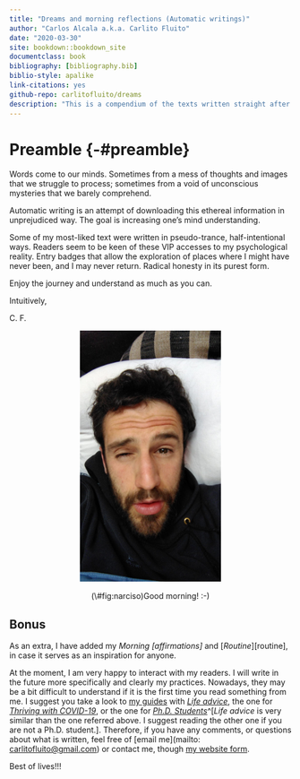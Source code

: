 ```yaml
--- 
title: "Dreams and morning reflections (Automatic writings)"
author: "Carlos Alcala a.k.a. Carlito Fluito"
date: "2020-03-30"
site: bookdown::bookdown_site
documentclass: book
bibliography: [bibliography.bib]
biblio-style: apalike
link-citations: yes
github-repo: carlitofluito/dreams
description: "This is a compendium of the texts written straight after waking up, a collection of my dreams and morning reflections, using an automatic writing technique."
---
```


# Preamble {-#preamble}

Words come to our minds. Sometimes from a mess of thoughts and images that we struggle to process; sometimes from a void of unconscious mysteries that we barely comprehend. 

Automatic writing is an attempt of downloading this ethereal information in unprejudiced way. The goal is increasing one’s mind understanding. 

Some of my most-liked text were written in pseudo-trance, half-intentional ways. Readers seem to be keen of these VIP accesses to my psychological reality. Entry badges that allow the exploration of places where I might have never been, and I may never return. Radical honesty in its purest form. 

Enjoy the journey and understand as much as you can. 

Intuitively, 

C. F.


<div class="figure" style="text-align: center">
<img src="docs/images/2020/dreams.jpeg" alt="Good morning! :-)" width="50%" />
<p class="caption">(\#fig:narciso)Good morning! :-)</p>
</div>

## Bonus

As an extra, I have added my *Morning [affirmations]* and [*Routine*][routine], in case it serves as an inspiration for anyone.

At the moment, I am very happy to interact with my readers. I will write in the future more specifically and clearly my practices. Nowadays, they may be a bit difficult to understand if it is the first time you read something from me. I suggest you take a look to [my guides](https://www.carlitofluitoideas.com/unfinished-books/) with [*Life advice*](https://carlitofluito.github.io/life_advice/), the one for [*Thriving with COVID-19*](https://carlitofluito.github.io/thrive_covid/), or the one for [*Ph.D. Students*](https://carlitofluito.github.io/phd_guide/)^[*Life advice* is very similar than the one referred above. I suggest reading the other one if you are not a Ph.D. student.]. Therefore, if you have any comments, or questions about what is written, feel free of [email me](mailto: carlitofluito@gmail.com) or contact me, though [my website form](https://www.carlitofluitoideas.com/contact/). 

Best of lives!!! 
